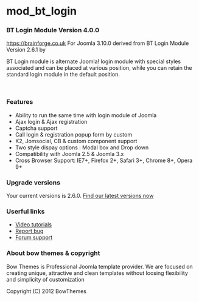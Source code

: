 # mod_bt_login
<div class='bt_description'><h3>BT Login Module Version 4.0.0</h3>
<a href='https://brainforge.co.uk' target='_blank'>https://brainforge.co.uk</a>
For Joomla 3.10.0 derived from BT Login Module Version 2.6.1 by <a href='http://bowthemes.com' target='_blank'></a>
<p>BT Login module is alternate Joomla! login module with special styles associated and can be placed at various position, while you can retain the standard login module in the default position.</p>
<br clear='both' />
<h3>Features</h3>
<ul class='list-style'>
<li>Ability to run the same time with login module of Joomla</li>
<li>Ajax login & Ajax registration</li><li>Captcha support</li>
<li>Call login & registration popup form by custom</li>
<li>K2, Jomsocial, CB & custom component support</li>
<li>Two style dispay options : Modal box and Drop down</li>
<li>Compatibility with Joomla 2.5 & Joomla 3.x</li>
<li>Cross Browser Support: IE7+, Firefox 2+, Safari 3+, Chrome 8+, Opera 9+</li>
</ul><h3>Upgrade versions</h3>
<p>Your current versions is 2.6.0. <a target='_blank' href='http://bowthemes.com/bt-login-module.html'>Find our latest versions now</a></p>
<h3>Userful links</h3>
<ul>
<li><a target='_blank' href='http://bowthemes.com/bt-login-module.html'>Video tutorials</a></li>
<li><a target='_blank' href='http://bowthemes.com/forums/13-bt-login/'>Report bug</a></li>
<li><a target='_blank' href='http://bowthemes.com/forums/13-bt-login/'>Forum support</a></li>
</ul>
<h3>About bow themes & copyright</h3>
<p>Bow Themes is Professional Joomla template provider.
We are focused on creating unique, attractive and clean templates without loosing flexibility and simplicity of customization</p>
Copyright (C) 2012 BowThemes</div>

